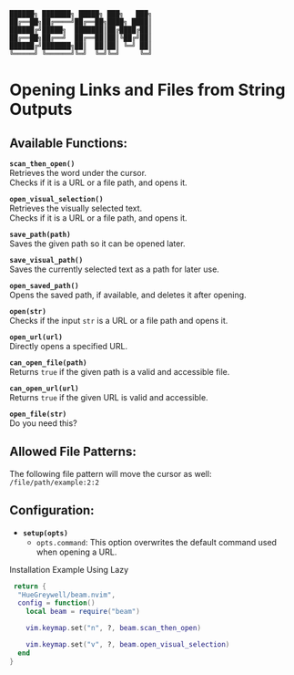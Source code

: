 ```text
██████╗ ███████╗ █████╗ ███╗   ███╗
██╔══██╗██╔════╝██╔══██╗████╗ ████║
██████╔╝█████╗  ███████║██╔████╔██║
██╔══██╗██╔══╝  ██╔══██║██║╚██╔╝██║
██████╔╝███████╗██║  ██║██║ ╚═╝ ██║
╚═════╝ ╚══════╝╚═╝  ╚═╝╚═╝     ╚═╝
 ```

# Opening Links and Files from String Outputs

## Available Functions:

**`scan_then_open()`**  
Retrieves the word under the cursor.  
Checks if it is a URL or a file path, and opens it.

**`open_visual_selection()`**  
Retrieves the visually selected text.  
Checks if it is a URL or a file path, and opens it.

**`save_path(path)`**  
Saves the given path so it can be opened later.

**`save_visual_path()`**  
Saves the currently selected text as a path for later use.

**`open_saved_path()`**  
Opens the saved path, if available, and deletes it after opening.

**`open(str)`**  
Checks if the input `str` is a URL or a file path and opens it.

**`open_url(url)`**  
Directly opens a specified URL.

**`can_open_file(path)`**  
Returns `true` if the given path is a valid and accessible file.

**`can_open_url(url)`**  
Returns `true` if the given URL is valid and accessible.

**`open_file(str)`**  
Do you need this?

## Allowed File Patterns:

The following file pattern will move the cursor as well:  
`/file/path/example:2:2`

## Configuration:

- **`setup(opts)`**  
  - `opts.command`: This option overwrites the default command used when opening a URL.

Installation Example Using Lazy

```lua
 return {
  "HueGreywell/beam.nvim",
  config = function()
    local beam = require("beam")

    vim.keymap.set("n", ?, beam.scan_then_open)

    vim.keymap.set("v", ?, beam.open_visual_selection)
  end
}
```
